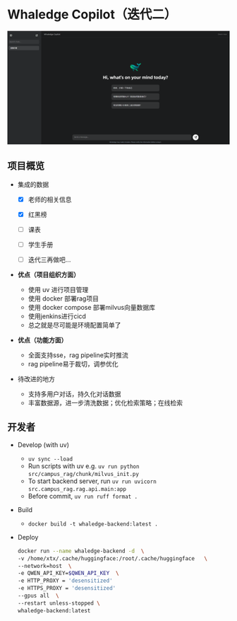 # Whaledge Copilot（迭代二）
![欢迎界面截图](./assets/welcome.png)
## 项目概览

- 集成的数据
  - [x] 老师的相关信息
  - [x] 红黑榜
  - [ ] 课表
  - [ ] 学生手册
  - [ ] 迭代三再做吧...


- **优点（项目组织方面）**
  - 使用 uv 进行项目管理 
  - 使用 docker 部署rag项目
  - 使用 docker compose 部署milvus向量数据库
  - 使用jenkins进行cicd
  - 总之就是尽可能是环境配置简单了


- **优点（功能方面）**
  - 全面支持sse，rag pipeline实时推流
  - rag pipeline易于裁切，调参优化

- 待改进的地方
  - 支持多用户对话，持久化对话数据
  - 丰富数据源，进一步清洗数据；优化检索策略；在线检索


## 开发者

- Develop (with uv)
   - `uv sync --load`
   - Run scripts with uv e.g.     `uv run python src/campus_rag/chunk/milvus_init.py`
   - To start backend server, run `uv run uvicorn src.campus_rag.rag.api.main:app`
   - Before commit, `uv run ruff format .`

- Build
  - `docker build -t whaledge-backend:latest .`

- Deploy
  ``` sh
  docker run --name whaledge-backend -d  \
  -v /home/xtx/.cache/huggingface:/root/.cache/huggingface   \
  --network=host  \
  -e QWEN_API_KEY=$QWEN_API_KEY  \
  -e HTTP_PROXY = 'desensitized'
  -e HTTPS_PROXY = 'desensitized'
  --gpus all  \
  --restart unless-stopped \
  whaledge-backend:latest
  ```